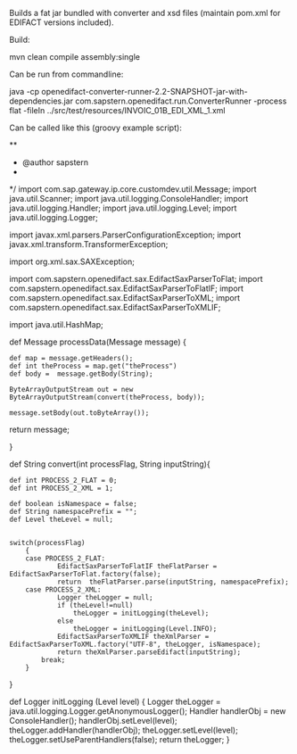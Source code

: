 Builds a fat jar bundled with converter and xsd files (maintain pom.xml for EDIFACT versions included).

Build:

mvn clean compile assembly:single

Can be run from commandline:

java -cp openedifact-converter-runner-2.2-SNAPSHOT-jar-with-dependencies.jar com.sapstern.openedifact.run.ConverterRunner -process flat -fileIn ../src/test/resources/INVOIC_01B_EDI_XML_1.xml

Can be called like this (groovy example script):

**
 * @author sapstern
 *
 */
import com.sap.gateway.ip.core.customdev.util.Message;
import java.util.Scanner;
import java.util.logging.ConsoleHandler;
import java.util.logging.Handler;
import java.util.logging.Level;
import java.util.logging.Logger;

import javax.xml.parsers.ParserConfigurationException;
import javax.xml.transform.TransformerException;

import org.xml.sax.SAXException;

import com.sapstern.openedifact.sax.EdifactSaxParserToFlat;
import com.sapstern.openedifact.sax.EdifactSaxParserToFlatIF;
import com.sapstern.openedifact.sax.EdifactSaxParserToXML;
import com.sapstern.openedifact.sax.EdifactSaxParserToXMLIF;

import java.util.HashMap;



def Message processData(Message message) {
	
	def	map = message.getHeaders();
	def int theProcess = map.get("theProcess")	
	def body = 	message.getBody(String);

	ByteArrayOutputStream out = new ByteArrayOutputStream(convert(theProcess, body));

	message.setBody(out.toByteArray());

return message;

}

def String convert(int processFlag, String inputString){

	def int PROCESS_2_FLAT = 0;  
	def int PROCESS_2_XML = 1;

	def boolean isNamespace = false;
	def String namespacePrefix = "";
	def Level theLevel = null;
	
	
	switch(processFlag)
		{
		case PROCESS_2_FLAT:			
				EdifactSaxParserToFlatIF theFlatParser = EdifactSaxParserToFlat.factory(false);					
				return  theFlatParser.parse(inputString, namespacePrefix);
		case PROCESS_2_XML:
				Logger theLogger = null;
				if (theLevel!=null)
					theLogger = initLogging(theLevel);
				else
					theLogger = initLogging(Level.INFO);
				EdifactSaxParserToXMLIF theXmlParser = EdifactSaxParserToXML.factory("UTF-8", theLogger, isNamespace);
				return theXmlParser.parseEdifact(inputString); 
			break;
		}
}

def Logger initLogging (Level level) {
		Logger theLogger = java.util.logging.Logger.getAnonymousLogger();
		Handler handlerObj = new ConsoleHandler();
		handlerObj.setLevel(level);
		theLogger.addHandler(handlerObj);
		theLogger.setLevel(level);
		theLogger.setUseParentHandlers(false);
		return theLogger;
}
